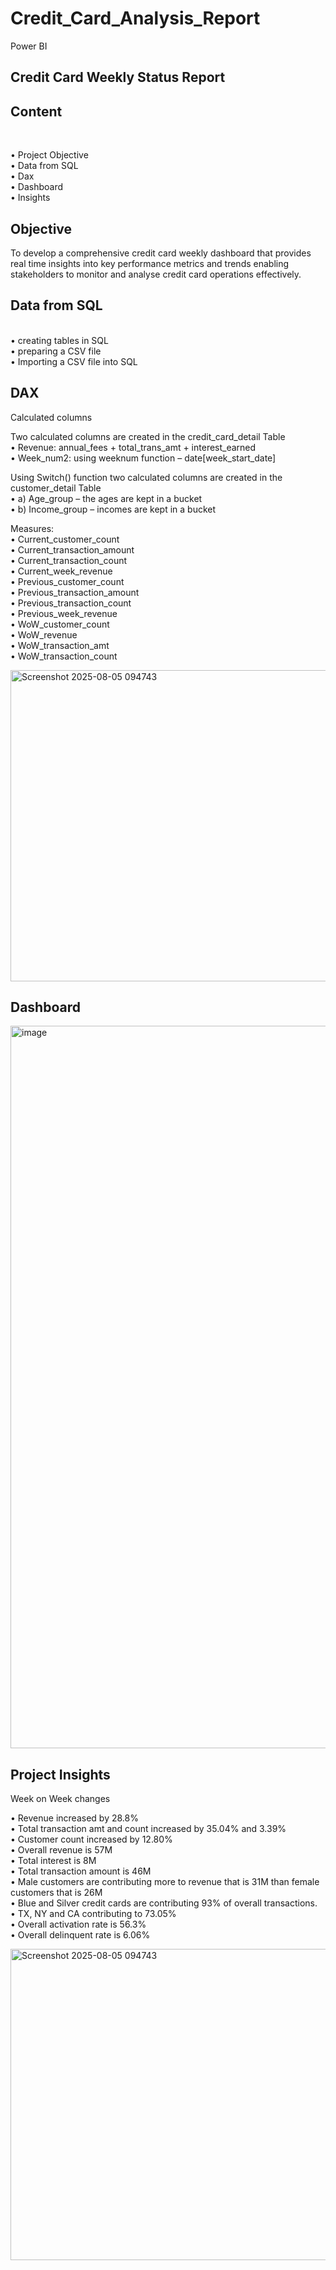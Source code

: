 # Credit_Card_Analysis_Report
Power BI
## Credit Card Weekly Status Report
## Content
<br>

•	Project Objective
<br>
•	 Data from SQL
<br>
•	 Dax
<br>
•	 Dashboard
<br>
•	 Insights

## Objective 
To develop a comprehensive credit card weekly dashboard that provides real time insights into key performance metrics and trends enabling stakeholders to monitor and analyse credit card operations effectively.
## Data from SQL
<br>
•	creating tables in SQL
<br>
•	preparing a CSV file
<br>
•	Importing a  CSV file into SQL

## DAX 
Calculated columns 
<br>

Two calculated columns are created in the credit_card_detail Table
<br>
•	Revenue: annual_fees + total_trans_amt + interest_earned
<br>
•	Week_num2: using weeknum function – date[week_start_date]
<br>

Using Switch() function two calculated columns are created in the customer_detail Table
<br>
•	a) Age_group – the ages are kept in a bucket 
<br>
•	b) Income_group – incomes are kept in a bucket

Measures:
<br>
•	Current_customer_count
<br>
•	Current_transaction_amount
<br>
•	Current_transaction_count
<br>
•	Current_week_revenue
<br>
•	Previous_customer_count
<br>
•	Previous_transaction_amount
<br>
•	Previous_transaction_count
<br>
•	Previous_week_revenue
<br>
•	WoW_customer_count
<br>
•	WoW_revenue
<br>
•	WoW_transaction_amt
<br>
•	WoW_transaction_count

<img width="909" height="498" alt="Screenshot 2025-08-05 094743" src="https://github.com/user-attachments/assets/b1519b14-a8f9-4daa-ae9d-22468effa4a4" />

## Dashboard 
<img width="2000" height="1156" alt="image" src="https://github.com/user-attachments/assets/020f6e01-21ea-4908-bbfa-54dbbd64f565" />




## Project Insights

Week on Week changes
<br>

•	Revenue increased by 28.8%
<br>
•	Total transaction amt and count increased by 35.04% and 3.39%
<br>
•	Customer count increased by 12.80%
<br>
•	Overall revenue is 57M
<br>
•	Total interest is 8M
<br>
•	Total transaction amount is 46M
<br>
•	Male customers are contributing more to revenue that is 31M than female customers that is 26M
<br>
•	Blue and Silver credit cards are contributing 93% of overall transactions.
<br>
•	TX, NY and CA contributing to 73.05%
<br>
•	Overall activation rate is 56.3%
<br>
•	Overall delinquent rate is 6.06%

<img width="909" height="498" alt="Screenshot 2025-08-05 094743" src="https://github.com/user-attachments/assets/b1519b14-a8f9-4daa-ae9d-22468effa4a4" />










